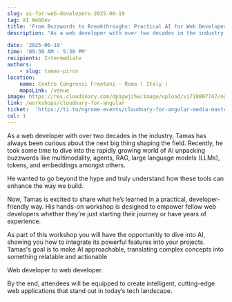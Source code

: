 ```yaml
---
slug: ai-for-web-developers-2025-06-19
tag: AI WebDev
title: 'From Buzzwords to Breakthroughs: Practical AI for Web Developers'
description: "As a web developer with over two decades in the industry, Tamas has always been curious about the next big thing shaping the field. Recently, he took some time to dive into the rapidly growing world of AI "

date: '2025-06-19'
time: '09:30 AM - 5:30 PM'
recipients: Intermediate
authors: 
    - slug: tamas-piros
location: 
    name: Centro Congressi Frentani - Roma ( Italy )
    mapsLink: /venue
image: https://res.cloudinary.com/dp1gwjz5w/image/upload/v1718007747/ngrome-workshops/Tamas-Piros-Workshop_scwp5v.jpg
link: /workshops/cloudnary-for-angular
ticket:  'https://ti.to/ngrome-events/cloudnary-for-angular-media-mastery-workshop'
col: 1
---
```


As a web developer with over two decades in the industry, Tamas has always been curious about the next big thing shaping the field. Recently, he took some time to dive into the rapidly growing world of AI unpacking buzzwords like multimodality, agents, RAG, large language models (LLMs), tokens, and embeddings amongst others. 

He wanted to go beyond the hype and truly understand how these tools can enhance the way we build. 

Now, Tamas is excited to share what he’s learned in a practical, developer-friendly way. His hands-on workshop is designed to empower fellow web developers whether they're just starting their journey or have years of experience. 

As part of this workshop you will have the opportunitiy to dive into AI, showing you how to integrate its powerful features into your projects. Tamas's goal is to make AI approachable, translating complex concepts into something relatable and actionable 

Web developer to web developer. 

By the end, attendees will be equipped to create intelligent, cutting-edge web applications that stand out in today’s tech landscape.